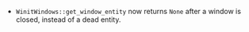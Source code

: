 
- `WinitWindows::get_window_entity` now returns `None` after a window is closed, instead of a dead entity.
